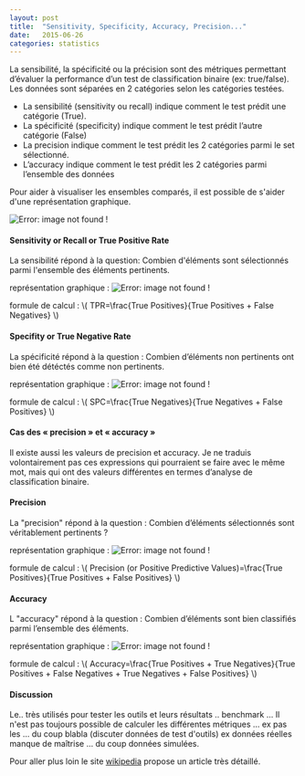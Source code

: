 ```yaml
---
layout: post
title:  "Sensitivity, Specificity, Accuracy, Precision..."
date:   2015-06-26
categories: statistics
---
```


La sensibilité, la spécificité ou la précision sont des métriques permettant d’évaluer la performance d’un test de classification binaire (ex: true/false). Les données sont séparées en 2 catégories selon les catégories testées.

* La sensibilité (sensitivity ou recall) indique comment le test prédit une catégorie (True).
* La spécificité (specificity) indique comment le test prédit l’autre catégorie (False)
* La precision indique comment le test  prédit les 2 catégories parmi le set sélectionné.
* L’accuracy indique comment le test prédit les 2 catégories parmi l’ensemble des données

Pour aider à visualiser les ensembles comparés, il est possible de s'aider d'une représentation graphique. 

![Error: image not found !]({{site.url}}/images/sen-spe.png)

#### Sensitivity or Recall or True Positive Rate

La sensibilité répond à la question: Combien d'éléments sont sélectionnés parmi l'ensemble des éléments pertinents.

représentation graphique : ![Error: image not found !]({{site.url}}/images/sensitivity.png)

formule de calcul : \\( TPR=\frac{True Positives}{True Positives + False Negatives} \\)

#### Specifity or True Negative Rate

La spécificité répond à la question : Combien d’éléments non pertinents ont bien été détéctés comme non pertinents. 

représentation graphique : ![Error: image not found !]({{site.url}}/images/specificity.png)


formule de calcul : \\( SPC=\frac{True Negatives}{True Negatives + False Positives} \\)

#### Cas des « precision » et « accuracy »

Il existe aussi les valeurs de precision et accuracy. Je ne traduis volontairement pas ces expressions qui pourraient se faire avec le même mot, mais qui ont des valeurs différentes en termes d’analyse de classification binaire.

#### Precision

La "precision" répond à la question : Combien d’éléments sélectionnés sont véritablement pertinents ?

représentation graphique : ![Error: image not found !]({{site.url}}/images/precision.png)


formule de calcul : \\( Precision (or Positive Predictive Values)=\frac{True Positives}{True Positives + False Positives} \\)

#### Accuracy

L "accuracy" répond à la question : Combien d’éléments sont bien classifiés parmi l’ensemble des éléments. 

représentation graphique : ![Error: image not found !]({{site.url}}/images/accuracy.png)


formule de calcul : \\( Accuracy=\frac{True Positives + True Negatives}{True Positives + False Negatives + True Negatives + False Positives} \\)

#### Discussion

Le.. très utilisés pour tester les outils et leurs résultats .. benchmark ... Il n'est pas toujours possible de calculer les différentes métriques ... ex pas les ... du coup blabla (discuter données de test d'outils) ex données réelles manque de maîtrise ... du coup données simulées.

Pour aller plus loin le site [wikipedia][wikipedia] propose un article très détaillé.


[wikipedia]: https://en.wikipedia.org/wiki/Sensitivity_and_specificity
